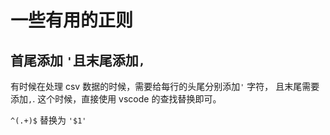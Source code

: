 # 一些有用的正则

## 首尾添加 `'`且末尾添加`,`

有时候在处理 csv 数据的时候，需要给每行的头尾分别添加`'` 字符， 且末尾需要添加`,`. 这个时候，直接使用 vscode 的查找替换即可。

`^(.+)$` 替换为 `'$1'`
